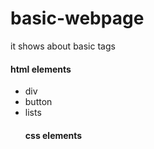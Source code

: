 # basic-webpage
it shows about basic tags
<h4>html elements </h4>
<ul>
  <li>div </li>
  <li>button</li>
  <li>lists</li>

<h4> css elements </h4>
